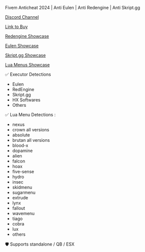 Fivem Anticheat 2024 | Anti Eulen | Anti Redengine | Anti Skript.gg


[Discord Channel](https://discord.gg/p9Rs6S3MXp)

[Link to Buy](https://unique-store.tebex.io/package/5234567)

[Redengine Showcase](https://youtu.be/fMbgB46hWUU)

[Eulen Showcase](https://youtu.be/ceN1z2yZtes)

[Skript.gg Showcase](https://youtu.be/0e3731DP9zQ)

[Lua Menus Showcase](https://youtu.be/AH7j8nF3zD4)

✅ Executor Detections
- Eulen
- RedEngine
- Skript.gg
- HX Softwares
- Others

✅ Lua Menu Detections :
- nexus
- crown all versions
- absolute
- brutan all versions
- blood-x
- dopamine
- alien
- falcon
- hoax
- five-sense
- hydro
- insec
- skidmenu
- sugarmenu
- extrude
- lynx
- fallout
- wavemenu
- tiago
- cobra
- lux
- others

🛡️ Supports standalone / QB / ESX
